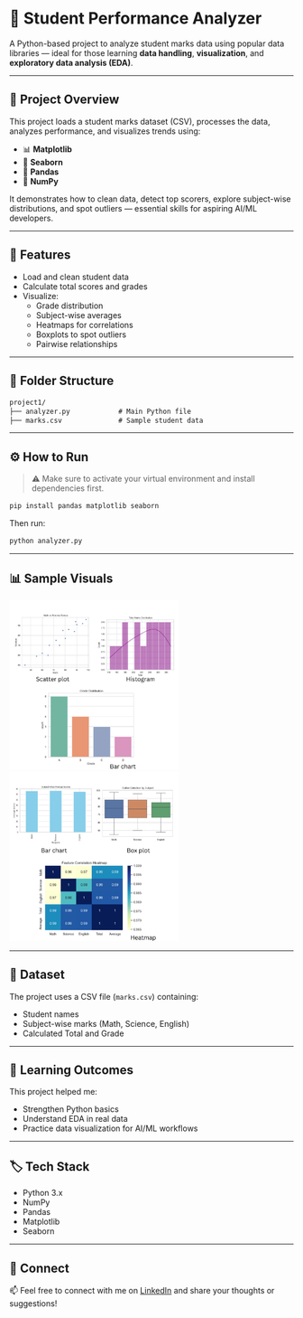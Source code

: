 
# 📘 Student Performance Analyzer

A Python-based project to analyze student marks data using popular data libraries — ideal for those learning **data handling**, **visualization**, and **exploratory data analysis (EDA)**.

---

## 📌 Project Overview

This project loads a student marks dataset (CSV), processes the data, analyzes performance, and visualizes trends using:
- 📊 **Matplotlib**
- 🌈 **Seaborn**
- 🧮 **Pandas**
- 🔢 **NumPy**

It demonstrates how to clean data, detect top scorers, explore subject-wise distributions, and spot outliers — essential skills for aspiring AI/ML developers.

---

## 🧠 Features

- Load and clean student data
- Calculate total scores and grades
- Visualize:
  - Grade distribution
  - Subject-wise averages
  - Heatmaps for correlations
  - Boxplots to spot outliers
  - Pairwise relationships

---

## 📂 Folder Structure

```
project1/
├── analyzer.py            # Main Python file
├── marks.csv              # Sample student data
```

---

## ⚙️ How to Run

> ⚠️ Make sure to activate your virtual environment and install dependencies first.

```bash
pip install pandas matplotlib seaborn
```

Then run:

```bash
python analyzer.py
```

---

## 📊 Sample Visuals

<img src="outcome1.png" width="300"/>
<img src="outcome2.png" width="300"/>


---

## 📁 Dataset

The project uses a CSV file (`marks.csv`) containing:
- Student names
- Subject-wise marks (Math, Science, English)
- Calculated Total and Grade

---

## 🚀 Learning Outcomes

This project helped me:
- Strengthen Python basics
- Understand EDA in real data
- Practice data visualization for AI/ML workflows

---

## 🏷️ Tech Stack

- Python 3.x  
- NumPy  
- Pandas  
- Matplotlib  
- Seaborn  

---

## 💬 Connect

📫 Feel free to connect with me on [LinkedIn](https://www.linkedin.com/in/tanuja-annam/) and share your thoughts or suggestions!
